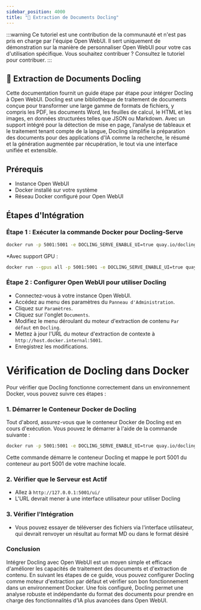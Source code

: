```yaml
---
sidebar_position: 4000
title: "🐤 Extraction de Documents Docling"
---
```


:::warning
Ce tutoriel est une contribution de la communauté et n'est pas pris en charge par l'équipe Open WebUI. Il sert uniquement de démonstration sur la manière de personnaliser Open WebUI pour votre cas d'utilisation spécifique. Vous souhaitez contribuer ? Consultez le tutoriel pour contribuer.
:::

## 🐤 Extraction de Documents Docling

Cette documentation fournit un guide étape par étape pour intégrer Docling à Open WebUI. Docling est une bibliothèque de traitement de documents conçue pour transformer une large gamme de formats de fichiers, y compris les PDF, les documents Word, les feuilles de calcul, le HTML et les images, en données structurées telles que JSON ou Markdown. Avec un support intégré pour la détection de mise en page, l’analyse de tableaux et le traitement tenant compte de la langue, Docling simplifie la préparation des documents pour des applications d'IA comme la recherche, le résumé et la génération augmentée par récupération, le tout via une interface unifiée et extensible.

Prérequis
------------

* Instance Open WebUI
* Docker installé sur votre système
* Réseau Docker configuré pour Open WebUI

Étapes d'Intégration
----------------

### Étape 1 : Exécuter la commande Docker pour Docling-Serve

```bash
docker run -p 5001:5001 -e DOCLING_SERVE_ENABLE_UI=true quay.io/docling-project/docling-serve
```

*Avec support GPU :
```bash
docker run --gpus all -p 5001:5001 -e DOCLING_SERVE_ENABLE_UI=true quay.io/docling-project/docling-serve
```

### Étape 2 : Configurer Open WebUI pour utiliser Docling

* Connectez-vous à votre instance Open WebUI.
* Accédez au menu des paramètres du `Panneau d'Administration`.
* Cliquez sur `Paramètres`.
* Cliquez sur l'onglet `Documents`.
* Modifiez le menu déroulant du moteur d'extraction de contenu `Par défaut` en `Docling`.
* Mettez à jour l'URL du moteur d'extraction de contexte à `http://host.docker.internal:5001`.
* Enregistrez les modifications.

Vérification de Docling dans Docker
=====================================

Pour vérifier que Docling fonctionne correctement dans un environnement Docker, vous pouvez suivre ces étapes :

### 1. Démarrer le Conteneur Docker de Docling

Tout d'abord, assurez-vous que le conteneur Docker de Docling est en cours d'exécution. Vous pouvez le démarrer à l'aide de la commande suivante :

```bash
docker run -p 5001:5001 -e DOCLING_SERVE_ENABLE_UI=true quay.io/docling-project/docling-serve
```

Cette commande démarre le conteneur Docling et mappe le port 5001 du conteneur au port 5001 de votre machine locale.

### 2. Vérifier que le Serveur est Actif

* Allez à `http://127.0.0.1:5001/ui/` 
* L'URL devrait mener à une interface utilisateur pour utiliser Docling

### 3. Vérifier l'Intégration 

* Vous pouvez essayer de téléverser des fichiers via l'interface utilisateur, qui devrait renvoyer un résultat au format MD ou dans le format désiré

### Conclusion

Intégrer Docling avec Open WebUI est un moyen simple et efficace d'améliorer les capacités de traitement des documents et d'extraction de contenu. En suivant les étapes de ce guide, vous pouvez configurer Docling comme moteur d'extraction par défaut et vérifier son bon fonctionnement dans un environnement Docker. Une fois configuré, Docling permet une analyse robuste et indépendante du format des documents pour prendre en charge des fonctionnalités d'IA plus avancées dans Open WebUI.
